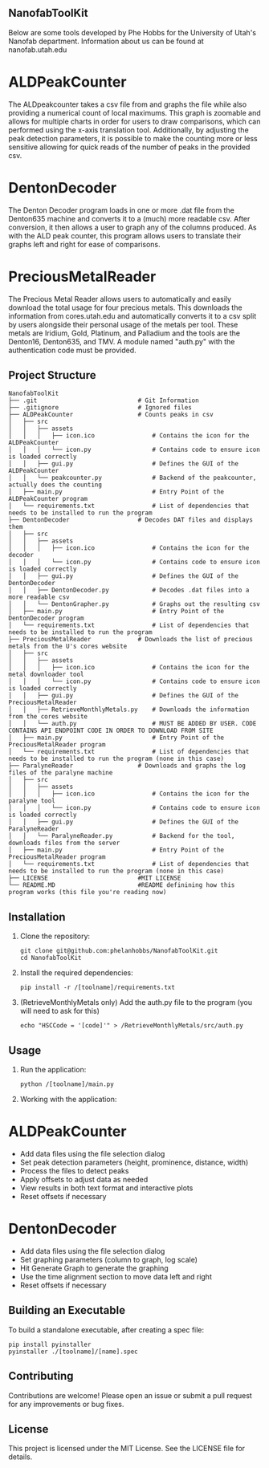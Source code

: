## NanofabToolKit

Below are some tools developed by Phe Hobbs for the University of Utah's Nanofab department.
Information about us can be found at nanofab.utah.edu


# ALDPeakCounter

The ALDpeakcounter takes a csv file from and graphs the file while also providing a numerical count of local maximums.
This graph is zoomable and allows for multiple charts in order for users to draw comparisons, which can performed using the x-axis translation tool.
Additionally, by adjusting the peak detection parameters, it is possible to make the counting more or less sensitive allowing for quick reads of the number of peaks in the provided csv.

# DentonDecoder

The Denton Decoder program loads in one or more .dat file from the Denton635 machine and converts it to a (much) more readable csv.
After conversion, it then allows a user to graph any of the columns produced.
As with the ALD peak counter, this program allows users to translate their graphs left and right for ease of comparisons.

# PreciousMetalReader

The Precious Metal Reader allows users to automatically and easily download the total usage for four precious metals.
This downloads the information from cores.utah.edu and automatically converts it to a csv split by users alongside their personal usage of the metals per tool.
These metals are Iridium, Gold, Platinum, and Palladium and the tools are the Denton16, Denton635, and TMV.
A module named "auth.py" with the authentication code must be provided.

## Project Structure

```
NanofabToolKit
├── .git                            # Git Information
├── .gitignore                      # Ignored files
├── ALDPeakCounter                  # Counts peaks in csv
│   ├── src
│   │   ├── assets
│   │   │   ├── icon.ico                # Contains the icon for the ALDPeakCounter
│   │   │   └── icon.py                 # Contains code to ensure icon is loaded correctly
│   │   ├── gui.py                      # Defines the GUI of the ALDPeakCounter
│   │   └── peakcounter.py              # Backend of the peakcounter, actually does the counting
│   ├── main.py                         # Entry Point of the ALDPeakCounter program
│   └── requirements.txt                # List of dependencies that needs to be installed to run the program
├── DentonDecoder                   # Decodes DAT files and displays them
│   ├── src
│   │   ├── assets
│   │   │   ├── icon.ico                # Contains the icon for the decoder
│   │   │   └── icon.py                 # Contains code to ensure icon is loaded correctly
│   │   ├── gui.py                      # Defines the GUI of the DentonDecoder
│   │   ├── DentonDecoder.py            # Decodes .dat files into a more readable csv
│   │   └── DentonGrapher.py            # Graphs out the resulting csv
│   ├── main.py                         # Entry Point of the DentonDecoder program
│   └── requirements.txt                # List of dependencies that needs to be installed to run the program
├── PreciousMetalReader             # Downloads the list of precious metals from the U's cores website
│   ├── src
│   │   ├── assets
│   │   │   ├── icon.ico                # Contains the icon for the metal downloader tool
│   │   │   └── icon.py                 # Contains code to ensure icon is loaded correctly
│   │   ├── gui.py                      # Defines the GUI of the PreciousMetalReader
│   │   ├── RetrieveMonthlyMetals.py    # Downloads the information from the cores website
│   │   └── auth.py                     # MUST BE ADDED BY USER. CODE CONTAINS API ENDPOINT CODE IN ORDER TO DOWNLOAD FROM SITE
│   ├── main.py                         # Entry Point of the PreciousMetalReader program
│   └── requirements.txt                # List of dependencies that needs to be installed to run the program (none in this case)
├── ParalyneReader                  # Downloads and graphs the log files of the paralyne machine
│   ├── src
│   │   ├── assets
│   │   │   ├── icon.ico                # Contains the icon for the paralyne tool
│   │   │   └── icon.py                 # Contains code to ensure icon is loaded correctly
│   │   ├── gui.py                      # Defines the GUI of the ParalyneReader
│   │   └── ParalyneReader.py           # Backend for the tool, downloads files from the server
│   ├── main.py                         # Entry Point of the PreciousMetalReader program
│   └── requirements.txt                # List of dependencies that needs to be installed to run the program (none in this case)
├── LICENSE                         #MIT LICENSE 
└── README.MD                       #README definining how this program works (this file you're reading now)
```

## Installation

1. Clone the repository:
   ```
   git clone git@github.com:phelanhobbs/NanofabToolKit.git
   cd NanofabToolKit
   ```

2. Install the required dependencies:
   ```
   pip install -r /[toolname]/requirements.txt
   ```

3. (RetrieveMonthlyMetals only) Add the auth.py file to the program (you will need to ask for this)
    ```
    echo "HSCCode = '[code]'" > /RetrieveMonthlyMetals/src/auth.py
    ```

## Usage

1. Run the application:
   ```
   python /[toolname]/main.py
   ```

2. Working with the application:

# ALDPeakCounter

- Add data files using the file selection dialog
- Set peak detection parameters (height, prominence, distance, width)
- Process the files to detect peaks
- Apply offsets to adjust data as needed
- View results in both text format and interactive plots
- Reset offsets if necessary

# DentonDecoder

- Add data files using the file selection dialog
- Set graphing parameters (column to graph, log scale)
- Hit Generate Graph to generate the graphing
- Use the time alignment section to move data left and right
- Reset offsets if necessary

## Building an Executable

To build a standalone executable, after creating a spec file:

   ```
   pip install pyinstaller 
   pyinstaller ./[toolname]/[name].spec
   ```
   
## Contributing

Contributions are welcome! Please open an issue or submit a pull request for any improvements or bug fixes.

## License

This project is licensed under the MIT License. See the LICENSE file for details.
